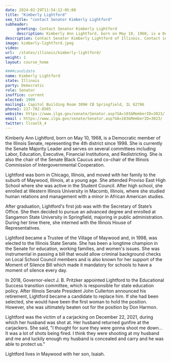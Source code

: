 ```yaml
---
date: 2024-02-29T11:54:12-05:00
title: "Kimberly Lightford"
seo_title: "contact Senator Kimberly Lightford"
subheader:
     greeting: Contact Senator Kimberly Lightford
     description: Kimberly Ann Lightford, born on May 10, 1968, is a Democratic member of the Illinois Senate, representing the 4th district since 1998. She is currently the Senate Majority Leader and serves on several committees including Labor, Education, Executive, Financial Institutions, and Redistricting.
description: Contact Senator Kimberly Lightford of Illinois. Contact information for Kimberly Lightford includes email address, phone number, and mailing address.
image: kimberly-lightford.jpeg
video:
url:  /states/illinois/kimberly-lightford/
weight: 1
layout: course_home

####candidate
name: Kimberly Lightford
state: Illinois
party: Democratic
role: Senator
inoffice: current
elected: 1999
mailing1: Capitol Building Room 309H CB Springfield, IL 62706
phone1: 217-782-8505
website: https://www.ilga.gov/senate/Senator.asp?GA=103&MemberID=3023/
email : https://www.ilga.gov/senate/Senator.asp?GA=103&MemberID=3023/
twitter: llcoolk_4
---
```


Kimberly Ann Lightford, born on May 10, 1968, is a Democratic member of the Illinois Senate, representing the 4th district since 1998. She is currently the Senate Majority Leader and serves on several committees including Labor, Education, Executive, Financial Institutions, and Redistricting. She is also the chair of the Senate Black Caucus and co-chair of the Illinois Commission of Intergovernmental Cooperation.

Lightford was born in Chicago, Illinois, and moved with her family to the suburb of Maywood, Illinois, at a young age. She attended Proviso East High School where she was active in the Student Council. After high school, she enrolled at Western Illinois University in Macomb, Illinois, where she studied human relations and management with a minor in African American studies.

After graduation, Lightford's first job was with the Secretary of State’s Office. She then decided to pursue an advanced degree and enrolled at Sangamon State University in Springfield, majoring in public administration. During her time there, she interned with the Illinois House of Representatives.

Lightford became a Trustee of the Village of Maywood and, in 1998, was elected to the Illinois State Senate. She has been a longtime champion in the Senate for education, working families, and women's issues. She was instrumental in passing a bill that would allow criminal background checks on Local School Council members and is also known for her support of the Moment of Silence Bill which made it mandatory for schools to have a moment of silence every day.

In 2018, Governor-elect J. B. Pritzker appointed Lightford to the Educational Success transition committee, which is responsible for state education policy. After Illinois Senate President John Cullerton announced his retirement, Lightford became a candidate to replace him. If she had been selected, she would have been the first woman to hold the position. However, she was ultimately beaten out for the position by Don Harmon.

Lightford was the victim of a carjacking on December 22, 2021, during which her husband was shot at. Her husband returned gunfire at the carjackers. She said, "I thought for sure they were gonna shoot me down... It was a lot of shots being fired. I think they were shooting at my husband and me and luckily enough my husband is concealed and carry and he was able to protect us."

Lightford lives in Maywood with her son, Isaiah.
